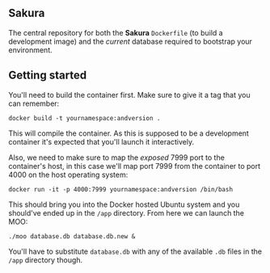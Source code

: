 ## Sakura
The central repository for both the **Sakura** `Dockerfile` (to build a development image) and the *current* database required to bootstrap your environment.

## Getting started
You'll need to build the container first. Make sure to give it a tag that you can remember:

    docker build -t yournamespace:andversion .

This will compile the container. As this is supposed to be a development container it's expected that you'll launch it interactively.

Also, we need to make sure to map the *exposed* 7999 port to the container's host, in this case we'll map port 7999 from the container to port 4000 on the host operating system:

    docker run -it -p 4000:7999 yournamespace:andversion /bin/bash

This should bring you into the Docker hosted Ubuntu system and you should've ended up in the `/app` directory. From here we can launch the MOO:

    ./moo database.db database.db.new &

You'll have to substitute `database.db` with any of the available `.db` files in the `/app` directory though.